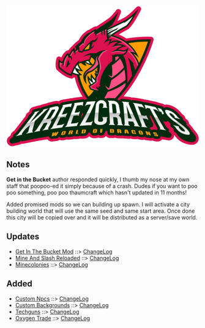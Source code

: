 ![WORLD OF DRAGONS LOGO](https://github.com/kreezxil/kreezcraft.com/blob/master/clean-background.png)

## Notes
**Get in the Bucket** author responded quickly, I thumb my nose at my own staff that poopoo-ed it simply because of a crash. Dudes if you want to poo poo something, poo poo thaumcraft which hasn't updated in 11 months!

Added promised mods so we can building up spawn. I will activate a city building world that will use the same seed and same start area. Once done this city will be copied over and it will be distributed as a server/save world.

## Updates
- [Get In The Bucket Mod](https://www.curseforge.com/minecraft/mc-mods/get-in-the-bucket-mod) ::> [ChangeLog](https://www.curseforge.com/minecraft/mc-mods/get-in-the-bucket-mod/files/2815243)
- [Mine And Slash Reloaded](https://www.curseforge.com/minecraft/mc-mods/mine-and-slash-reloaded) ::> [ChangeLog](https://www.curseforge.com/minecraft/mc-mods/mine-and-slash-reloaded/files/2814809)
- [Minecolonies](https://www.curseforge.com/minecraft/mc-mods/minecolonies) ::> [ChangeLog](https://www.curseforge.com/minecraft/mc-mods/minecolonies/files/2815172)

## Added
- [Custom Npcs](https://www.curseforge.com/minecraft/mc-mods/custom-npcs) ::> [ChangeLog](https://www.curseforge.com/minecraft/mc-mods/custom-npcs/files/2799797)
- [Custom Backgrounds](https://www.curseforge.com/minecraft/mc-mods/custom-backgrounds) ::> [ChangeLog](https://www.curseforge.com/minecraft/mc-mods/custom-backgrounds/files/2445809)
- [Techguns](https://www.curseforge.com/minecraft/mc-mods/techguns) ::> [ChangeLog](https://www.curseforge.com/minecraft/mc-mods/techguns/files/2717691)
- [Oxygen Trade](https://www.curseforge.com/minecraft/mc-mods/oxygen-trade) ::> [ChangeLog](https://www.curseforge.com/minecraft/mc-mods/oxygen-trade/files/2791643)

